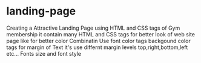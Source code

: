 # landing-page
Creating a Attractive Landing Page using HTML and CSS tags of Gym membership 
it contain many HTML and CSS tags for better look of web site page 
like for better color Combinatin Use font color tags backgound color tags
for margin of Text it's use differnt margin levels top,right,bottom,left etc...
Fonts size and font style 
